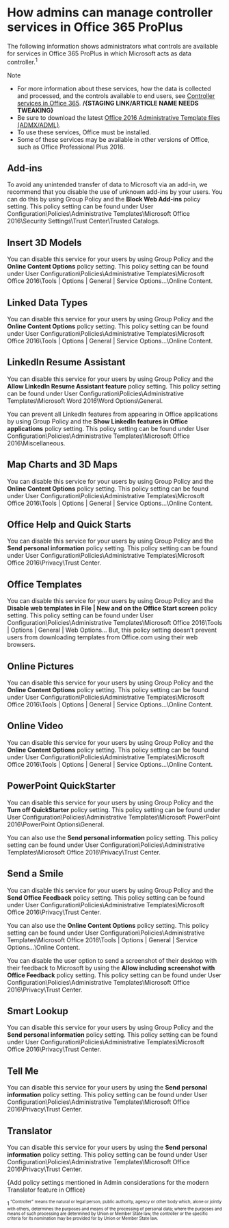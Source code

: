 
# How admins can manage controller services in Office 365 ProPlus 

The following information shows administrators what controls are available for services in Office 365 ProPlus in which Microsoft acts as data controller.<sup>1<sup/>

> [!NOTE]
> - For more information about these services, how the data is collected and processed, and the controls available to end users, see [Controller services in Office 365](https://support.officeppe.com/article/92c234f1-dc91-4dc1-925d-6c90fc3816d8).  **/{STAGING LINK/ARTICLE NAME NEEDS TWEAKING}**
> - Be sure to download the latest [Office 2016 Administrative Template files (ADMX/ADML)](https://www.microsoft.com/download/details.aspx?id=49030).
> - To use these services, Office must be installed. 
> - Some of these services may be available in other versions of Office, such as Office Professional Plus 2016. 


## Add-ins 
To avoid any unintended transfer of data to Microsoft via an add-in, we recommend that you disable the use of unknown add-ins by your users. You can do this by using Group Policy and the **Block Web Add-ins** policy setting. This policy setting can be found under User Configuration\Policies\Administrative Templates\Microsoft Office 2016\Security Settings\Trust Center\Trusted Catalogs. 

## Insert 3D Models
You can disable this service for your users by using Group Policy and the **Online Content Options** policy setting. This policy setting can be found under User Configuration\Policies\Administrative Templates\Microsoft Office 2016\Tools | Options | General | Service Options...\Online Content. 


## Linked Data Types 
You can disable this service for your users by using Group Policy and the **Online Content Options** policy setting. This policy setting can be found under User Configuration\Policies\Administrative Templates\Microsoft Office 2016\Tools | Options | General | Service Options...\Online Content. 

## LinkedIn Resume Assistant 
You can disable this service for your users by using Group Policy and the **Allow LinkedIn Resume Assistant feature** policy setting. This policy setting can be found under User Configuration\Policies\Administrative Templates\Microsoft Word 2016\Word Options\General. 

You can prevent all LinkedIn features from appearing in Office applications by using Group Policy and the **Show LinkedIn features in Office applications** policy setting. This policy setting can be found under User Configuration\Policies\Administrative Templates\Microsoft Office 2016\Miscellaneous. 

## Map Charts and 3D Maps 
You can disable this service for your users by using Group Policy and the **Online Content Options** policy setting. This policy setting can be found under User Configuration\Policies\Administrative Templates\Microsoft Office 2016\Tools | Options | General | Service Options...\Online Content. 


## Office Help and Quick Starts 
You can disable this service for your users by using Group Policy and the **Send personal information** policy setting. This policy setting can be found under User Configuration\Policies\Administrative Templates\Microsoft Office 2016\Privacy\Trust Center. 

## Office Templates 
You can disable this service for your users by using Group Policy and the **Disable web templates in File | New and on the Office Start screen** policy setting. This policy setting can be found under User Configuration\Policies\Administrative Templates\Microsoft Office 2016\Tools | Options | General | Web Options… But, this policy setting doesn’t prevent users from downloading templates from Office.com using their web browsers.

## Online Pictures 
You can disable this service for your users by using Group Policy and the **Online Content Options** policy setting. This policy setting can be found under User Configuration\Policies\Administrative Templates\Microsoft Office 2016\Tools | Options | General | Service Options...\Online Content. 

## Online Video 
You can disable this service for your users by using Group Policy and the **Online Content Options** policy setting. This policy setting can be found under User Configuration\Policies\Administrative Templates\Microsoft Office 2016\Tools | Options | General | Service Options...\Online Content. 

## PowerPoint QuickStarter
You can disable this service for your users by using Group Policy and the **Turn off QuickStarter** policy setting. This policy setting can be found under User Configuration\Policies\Administrative Templates\Microsoft PowerPoint 2016\PowerPoint Options\General. 

You can also use the **Send personal information** policy setting. This policy setting can be found under User Configuration\Policies\Administrative Templates\Microsoft Office 2016\Privacy\Trust Center. 


## Send a Smile
You can disable this service for your users by using Group Policy and the **Send Office Feedback** policy setting. This policy setting can be found under User Configuration\Policies\Administrative Templates\Microsoft Office 2016\Privacy\Trust Center.

You can also use the **Online Content Options** policy setting. This policy setting can be found under User Configuration\Policies\Administrative Templates\Microsoft Office 2016\Tools | Options | General | Service Options...\Online Content. 

You can disable the user option to send a screenshot of their desktop with their feedback to Microsoft by using the **Allow including screenshot with Office Feedback** policy setting. This policy setting can be found under User Configuration\Policies\Administrative Templates\Microsoft Office 2016\Privacy\Trust Center.


## Smart Lookup
You can disable this service for your users by using Group Policy and the **Send personal information** policy setting. This policy setting can be found under User Configuration\Policies\Administrative Templates\Microsoft Office 2016\Privacy\Trust Center. 


## Tell Me
You can disable this service for your users by using the **Send personal information** policy setting. This policy setting can be found under User Configuration\Policies\Administrative Templates\Microsoft Office 2016\Privacy\Trust Center. 

## Translator
You can disable this service for your users by using the **Send personal information** policy setting. This policy setting can be found under User Configuration\Policies\Administrative Templates\Microsoft Office 2016\Privacy\Trust Center. 

{Add policy settings mentioned in Admin considerations for the modern Translator feature in Office}



<sup>1<sup/> “Controller” means the natural or legal person, public authority, agency or other body which, alone or jointly with others, determines the purposes and means of the processing of personal data; where the purposes and means of such processing are determined by Union or Member State law, the controller or the specific criteria for its nomination may be provided for by Union or Member State law.
